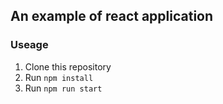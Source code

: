 ## An example of react application

### Useage
1. Clone this repository
2. Run `npm install`
3. Run `npm run start`